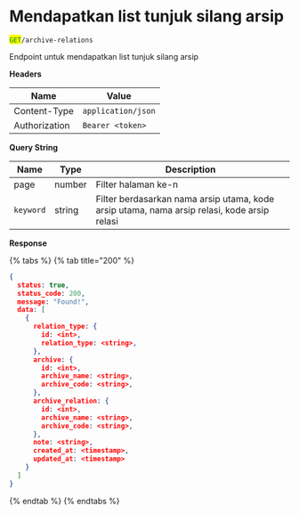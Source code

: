 # Mendapatkan list tunjuk silang arsip

<mark style="color:green;">`GET`</mark>`/archive-relations`

Endpoint untuk mendapatkan list tunjuk silang arsip

**Headers**

| Name          | Value              |
| ------------- | ------------------ |
| Content-Type  | `application/json` |
| Authorization | `Bearer <token>`   |

**Query String**

| Name      | Type   | Description                                                                                 |
| --------- | ------ | ------------------------------------------------------------------------------------------- |
| page      | number | Filter halaman ke-n                                                                         |
| `keyword` | string | Filter berdasarkan nama arsip utama, kode arsip utama, nama arsip relasi, kode arsip relasi |

**Response**

{% tabs %}
{% tab title="200" %}
```json
{
  status: true,
  status_code: 200,
  message: "Found!",
  data: [
    {
      relation_type: {
        id: <int>,
        relation_type: <string>,
      },
      archive: {
        id: <int>,
        archive_name: <string>,
        archive_code: <string>,
      },
      archive_relation: {
        id: <int>,
        archive_name: <string>,
        archive_code: <string>,
      },
      note: <string>,
      created_at: <timestamp>,
      updated_at: <timestamp>
    }
  ]
}
```
{% endtab %}
{% endtabs %}
